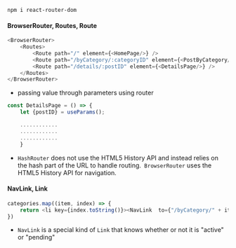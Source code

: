 `npm i react-router-dom`


#### BrowserRouter, Routes, Route

```js
<BrowserRouter>  
    <Routes>        
	    <Route path="/" element={<HomePage/>} />  
        <Route path="/byCategory/:categoryID" element={<PostByCategory/>} />  
        <Route path="/details/:postID" element={<DetailsPage/>} />  
    </Routes>
</BrowserRouter>
```

- passing value through parameters using router
```js
const DetailsPage = () => {  
    let {postID} = useParams();

	............
	............
	............
    }
```


- `HashRouter` does not use the HTML5 History API and instead relies on the hash part of the URL to handle routing.` BrowserRouter` uses the HTML5 History API for navigation.



#### NavLink, Link

```js
categories.map((item, index) => {  
    return <li key={index.toString()}><NavLink  to={"/byCategory/" + item["id"]}>{item["name"]}</NavLink></li>  
})
```

- `NavLink` is a special kind of `Link` that knows whether or not it is "active" or "pending"

